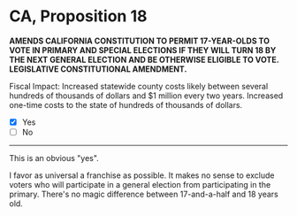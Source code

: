 # CA, Proposition 18

**AMENDS CALIFORNIA CONSTITUTION TO PERMIT 17-YEAR-OLDS TO VOTE IN PRIMARY AND SPECIAL ELECTIONS IF THEY WILL TURN 18 BY THE NEXT GENERAL ELECTION AND BE OTHERWISE ELIGIBLE TO VOTE. LEGISLATIVE CONSTITUTIONAL AMENDMENT.**

Fiscal Impact: Increased statewide county costs likely between several hundreds of thousands of dollars and $1 million every two years. Increased one-time costs to the state of hundreds of thousands of dollars.

- [x] Yes
- [ ] No

---

This is an obvious "yes".

I favor as universal a franchise as possible. It makes no sense to exclude voters who will participate in a general election
from participating in the primary. There's no magic difference between 17-and-a-half and 18 years old.

